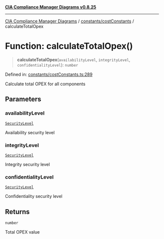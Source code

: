 [**CIA Compliance Manager Diagrams v0.8.25**](../../../README.md)

***

[CIA Compliance Manager Diagrams](../../../modules.md) / [constants/costConstants](../README.md) / calculateTotalOpex

# Function: calculateTotalOpex()

> **calculateTotalOpex**(`availabilityLevel`, `integrityLevel`, `confidentialityLevel`): `number`

Defined in: [constants/costConstants.ts:289](https://github.com/Hack23/cia-compliance-manager/blob/b7816746b3b7f5e02cb18303af9cc6696a8caef9/src/constants/costConstants.ts#L289)

Calculate total OPEX for all components

## Parameters

### availabilityLevel

[`SecurityLevel`](../../../types/cia/type-aliases/SecurityLevel.md)

Availability security level

### integrityLevel

[`SecurityLevel`](../../../types/cia/type-aliases/SecurityLevel.md)

Integrity security level

### confidentialityLevel

[`SecurityLevel`](../../../types/cia/type-aliases/SecurityLevel.md)

Confidentiality security level

## Returns

`number`

Total OPEX value
